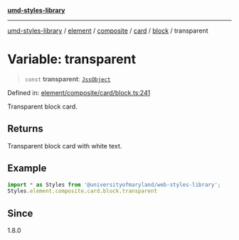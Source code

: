 [**umd-styles-library**](../../../../../../../../README.md)

***

[umd-styles-library](../../../../../../../../modules.md) / [element](../../../../../../../README.md) / [composite](../../../../../README.md) / [card](../../../README.md) / [block](../README.md) / transparent

# Variable: transparent

> `const` **transparent**: [`JssObject`](../../../../../../../../utilities/namespaces/transform/type-aliases/JssObject.md)

Defined in: [element/composite/card/block.ts:241](https://github.com/UMD-Digital/design-system/blob/ada30a44686a89a90941bbd44a6f156101fc9b44/packages/styles/source/element/composite/card/block.ts#L241)

Transparent block card.

## Returns

Transparent block card with white text.

## Example

```typescript
import * as Styles from '@universityofmaryland/web-styles-library';
Styles.element.composite.card.block.transparent
```

## Since

1.8.0
